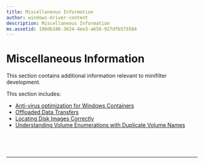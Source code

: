 ```yaml
---
title: Miscellaneous Information
author: windows-driver-content
description: Miscellaneous Information
ms.assetid: 190db186-3624-4ee3-a656-927dfb575584
---
```


# Miscellaneous Information


This section contains additional information relevant to minifilter development.

This section includes:

* [Anti-virus optimization for Windows Containers](anti-virus-optimization-for-windows-containers.md)  
* [Offloaded Data Transfers](offloaded-data-transfers.md)  
* [Locating Disk Images Correctly](locating-disk-images-correctly.md)  
* [Understanding Volume Enumerations with Duplicate Volume Names](understanding-volume-enumerations-with-duplicate-volume-names.md)

 

 


--------------------


